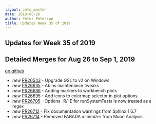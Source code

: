 ```yaml
---
layout: onto_master
date: 2019-08-26
author: Peter Peterson
title: Updates Week 35 of 2019
---
```

Updates for Week 35 of 2019
---------------------------

Detailed Merges for Aug 26 to Sep 1, 2019
-----------------------------------------
[on github](https://github.com/mantidproject/mantid/pulls?q=is%3Apr+merged%3A2019-08-27..2019-09-01)

* *new* [PR26543](https://github.com/mantidproject/mantid/pull/26543) - Upgrade GSL to v2 on Windows
* *new* [PR26635](https://github.com/mantidproject/mantid/pull/26635) - Abins maintenance tweaks
* *new* [PR26666](https://github.com/mantidproject/mantid/pull/26666) - Adding markers to workbench plots
* *new* [PR26695](https://github.com/mantidproject/mantid/pull/26695) - Add icons to colormap selector in plot options
* *new* [PR26705](https://github.com/mantidproject/mantid/pull/26705) - Options -R/-E for runSystemTests is now treated as a regex
* *new* [PR26712](https://github.com/mantidproject/mantid/pull/26712) - Fix documentation warnings from Sphinx 1.6.7
* *new* [PR26714](https://github.com/mantidproject/mantid/pull/26714) - Removed FABADA minimizer from Muon Analysis
